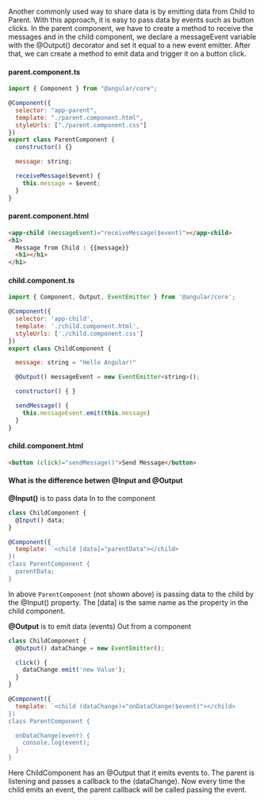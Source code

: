 Another commonly used way to share data is by emitting data from Child to Parent. With this approach, it is easy to pass data by events such as button clicks. In the parent component, we have to create a method to receive the messages and in the child component, we declare a messageEvent variable with the @Output() decorator and set it equal to a new event emitter. After that, we can create a method to emit data and trigger it on a button click.

#### parent.component.ts

```js
import { Component } from "@angular/core";

@Component({
  selector: "app-parent",
  template: "./parent.component.html",
  styleUrls: ["./parent.component.css"]
})
export class ParentComponent {
  constructor() {}

  message: string;

  receiveMessage($event) {
    this.message = $event;
  }
}
```

#### parent.component.html

```html
<app-child (messageEvent)="receiveMessage($event)"></app-child>
<h1>
  Message from Child : {{message}}
  <h1></h1>
</h1>
```

#### child.component.ts

```js
import { Component, Output, EventEmitter } from '@angular/core';

@Component({
  selector: 'app-child',
  template: './child.component.html',
  styleUrls: ['./child.component.css']
})
export class ChildComponent {

  message: string = "Hello Angular!"

  @Output() messageEvent = new EventEmitter<string>();

  constructor() { }

  sendMessage() {
    this.messageEvent.emit(this.message)
  }
}

```

#### child.component.html

```html
<button (click)="sendMessage()">Send Message</button>
```

#### What is the difference betwen @Input and @Output

**@Input()** is to pass data In to the component

```js
class ChildComponent {
  @Input() data;
}

@Component({
  template: `<child [data]="parentData"></child>
})
class ParentComponent {
  parentData;
}
```

In above `ParentComponent` (not shown above) is passing data to the child by the @Input() property. The [data] is the same name as the property in the child component.

**@Output** is to emit data (events) Out from a component

```js
class ChildComponent {
  @Output() dataChange = new EventEmitter();

  click() {
    dataChange.emit('new Value');
  }
}

@Component({
  template: `<child (dataChange)="onDataChange($event)"></child>
})
class ParentComponent {

  onDataChange(event) {
    console.log(event);
  }
}

```

Here ChildComponent has an @Output that it emits events to. The parent is listening and passes a callback to the (dataChange). Now every time the child emits an event, the parent callback will be called passing the event.
